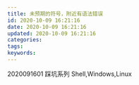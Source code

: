 ```yaml
---
title: 未预期的符号，附近有语法错误
id: 2020-10-09 16:21:16
date: 2020-10-09 16:21:16
updated: 2020-10-09 16:21:16
categories:
tags:
keywords:
---
```


2020091601
踩坑系列
Shell,Windows,Linux

